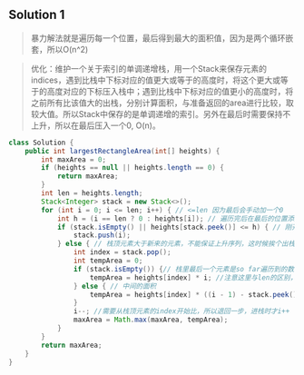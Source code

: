 ## Solution 1
> 暴力解法就是遍历每一个位置，最后得到最大的面积值，因为是两个循环嵌套，所以O(n^2)

> 优化：维护一个关于索引的单调递增栈，用一个Stack来保存元素的indices，遇到比栈中下标对应的值更大或等于的高度时，将这个更大或等于的高度对应的下标压入栈中；遇到比栈中下标对应的值更小的高度时，将之前所有比该值大的出栈，分别计算面积，与准备返回的area进行比较，取较大值。所以Stack中保存的是单调递增的索引。另外在最后时需要保持不上升，所以在最后压入一个0, O(n)。

```java
class Solution {
    public int largestRectangleArea(int[] heights) {
        int maxArea = 0;
        if (heights == null || heights.length == 0) {
            return maxArea;
        }
        int len = heights.length;
        Stack<Integer> stack = new Stack<>();
        for (int i = 0; i <= len; i++) { // <=len 因为最后会手动加一个0
            int h = (i == len ? 0 : heights[i]); // 遍历完后在最后的位置添加一个0，方便比较
            if (stack.isEmpty() || heights[stack.peek()] <= h) { // 刚开始为空或者栈顶的元素小于新来的元素
                stack.push(i);
            } else { // 栈顶元素大于新来的元素，不能保证上升序列，这时候挨个出栈并计算面积
                int index = stack.pop();
                int tempArea = 0;
                if (stack.isEmpty()) {// 栈里最后一个元素是so far遍历到的数组中最小的值，这时候求面积就是包括所有bars
                    tempArea = heights[index] * i; //注意这里与len的区别，有可能stack为空时还没遍历完
                } else { // 中间的面积
                    tempArea = heights[index] * ((i - 1) - stack.peek());
                }
                i--; //需要从栈顶元素的index开始比，所以退回一步，进栈时才i++
                maxArea = Math.max(maxArea, tempArea);
            }
        }
        return maxArea;
    }
}
```
